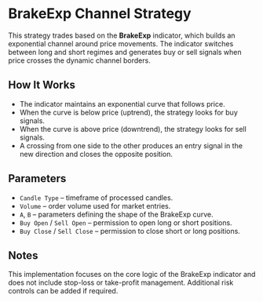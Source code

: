 # BrakeExp Channel Strategy

This strategy trades based on the **BrakeExp** indicator, which builds an exponential channel around price movements. The indicator switches between long and short regimes and generates buy or sell signals when price crosses the dynamic channel borders.

## How It Works

- The indicator maintains an exponential curve that follows price.
- When the curve is below price (uptrend), the strategy looks for buy signals.
- When the curve is above price (downtrend), the strategy looks for sell signals.
- A crossing from one side to the other produces an entry signal in the new direction and closes the opposite position.

## Parameters

- `Candle Type` – timeframe of processed candles.
- `Volume` – order volume used for market entries.
- `A`, `B` – parameters defining the shape of the BrakeExp curve.
- `Buy Open` / `Sell Open` – permission to open long or short positions.
- `Buy Close` / `Sell Close` – permission to close short or long positions.

## Notes

This implementation focuses on the core logic of the BrakeExp indicator and does not include stop-loss or take-profit management. Additional risk controls can be added if required.

